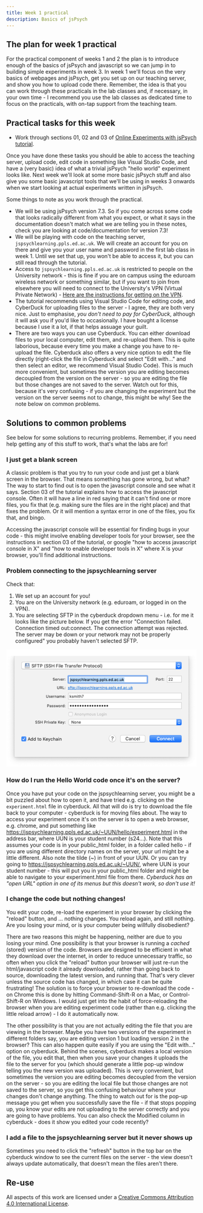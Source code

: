 ```yaml
---
title: Week 1 practical
description: Basics of jsPsych
---
```


## The plan for week 1 practical

For the practical component of weeks 1 and 2 the plan is to introduce enough of the basics of jsPsych and javascript so we can jump in to building simple experiments in week 3. In week 1 we'll focus on the very basics of webpages and jsPsych, get you set up on our teaching server, and show you how to upload code there. Remember, the idea is that you can work through these practicals in the lab classes and, if necessary, in your own time - I recommend you use the lab classes as dedicated time to focus on the practicals, with on-tap support from the teaching team. 


## Practical tasks for this week

- Work through sections 01, 02 and 03 of [Online Experiments with jsPsych tutorial](https://softdev.ppls.ed.ac.uk/online_experiments/index.html).

Once you have done these tasks you should be able to access the teaching server, upload code, edit code in something like Visual Studio Code, and have a (very basic) idea of what a trivial jsPsych "hello world" experiment looks like. Next week we'll look at some more basic jsPsych stuff and also give you some basic javascript tools that we'll be using in weeks 3 onwards when we start looking at actual experiments written in jsPsych.

Some things to note as you work through the practical.

- We will be using jsPsych version 7.3. So if you come across some code that looks radically different from what you expect, or what it says in the documentation doesn't match what we are telling you in these notes, check you are looking at code/documentation for version 7.3!
- We will be playing with code on the teaching server, `jspsychlearning.ppls.ed.ac.uk`. We will create an account for you on there and give you your user name and password in the first lab class in week 1. Until we set that up, you won't be able to access it, but you can still read through the tutorial.
- Access to `jspsychlearning.ppls.ed.ac.uk` is restricted to people on the University network - this is fine if you are on campus using the eduroam wireless network or something similar, but if you want to join from elsewhere you will need to connect to the University's VPN (Virtual Private Network) - [Here are the instructions for getting on the VPN](https://www.ed.ac.uk/information-services/computing/desktop-personal/vpn/vpn-service-introduction).  
- The tutorial recommends using Visual Studio Code for editing code, and CyberDuck for uploading files to the server - I agree, they are both very nice. Just to emphasise, *you don't need to pay for CyberDuck*, although it will ask you if you'd like to occasionally. I have bought a license because I use it a lot, if that helps assuage your guilt.
- There are two ways you can use Cyberduck. You can either download files to your local computer, edit them, and re-upload them. This is quite laborious, because every time you make a change you have to re-upload the file. Cyberduck also offers a very nice option to edit the file directly (right-click the file in Cyberduck and select "Edit with..." and then select an editor, we recommend Visual Studio Code). This is much more convenient, but sometimes the version you are editing becomes decoupled from the version on the server - so you are editing the file but those changes are not saved to the server. Watch out for this, because it's very confusing - if you are changing the experiment but the version on the server seems not to change, this might be why! See the note below on common problems.

## Solutions to common problems

See below for some solutions to recurring problems. Remember, if you need help getting any of this stuff to work, that's what the labs are for!

### I just get a blank screen

A classic problem is that you try to run your code and just get a blank screen in the browser. That means something has gone wrong, but what? The way to start to find out is to open the javascript console and see what it says. Section 03 of the tutorial explains how to access the javascript console. Often it will have a line in red saying that it can't find one or more files, you fix that (e.g. making sure the files are in the right place) and that fixes the problem. Or it will mention a syntax error in one of the files, you fix that, and bingo.

Accessing the javascript console will be essential for finding bugs in your code - this might involve enabling developer tools for your browser, see the instructions in section 03 of the tutorial, or google "how to access javascript console in X" and "how to enable developer tools in X" where X is your browser, you'll find additional instructions.

### Problem connecting to the jspsychlearning server

Check that:
1. We set up an account for you!
2. You are on the University network (e.g. eduroam, or logged in on the VPN).
3. You are selecting SFTP in the cyberduck dropdown menu - i.e. for me it looks like the picture below. If you get the error "Connection failed. Connection timed out:connect. The connection attempt was rejected. The server may be down or your network may not be properly configured" you probably haven't selected SFTP.

![cuberduck window](images/cyberduck.png)

### How do I run the Hello World code once it's on the server?

Once you have put your code on the jspsychlearning server, you might be a bit puzzled about how to open it, and have tried e.g. clicking on the `experiment.html` file in cyberduck. All that will do is try to download the file back to your computer - cyberduck is for moving files about. The way to access your experiment once it's on the server is to open a web browser, e.g. chrome, and put something like https://jspsychlearning.ppls.ed.ac.uk/~UUN/hello/experiment.html in the address bar, where UUN is your student number (s24...). Note that this assumes your code is in your public_html folder, in a folder called hello - if you are using different directory names on the server, your url might be a little different. Also note the tilde (~) in front of your UUN. Or you can try going to https://jspsychlearning.ppls.ed.ac.uk/~UUN/, where UUN is your student number - this will put you in your public_html folder and might be able to navigate to your experiment.html file from there. *Cyberduck has an "open URL" option in one of its menus but this doesn't work, so don't use it!*

### I change the code but nothing changes!

You edit your code, re-load the experiment in your browser by clicking the "reload" button, and ... nothing changes. You reload again, and still nothing. Are you losing your mind, or is your computer being willfully disobedient?

There are two reasons this might be happening, neither are due to you losing your mind. One possibility is that your browser is running a *cached* (stored) version of the code. Browsers are designed to be efficient in what they download over the internet, in order to reduce unnecessary traffic, so often when you click the "reload" button your browser will just re-run the html/javascript code it already downloaded, rather than going back to source, downloading the latest version, and running that. That's very clever unless the source code has changed, in which case it can be quite frustrating! The solution is to force your browser to re-download the code - on Chrome this is done by hitting Command-Shift-R on a Mac, or Control-Shift-R on Windows. I would just get into the habit of force-reloading the browser when you are editing experiment code (rather than e.g. clicking the little reload arrow) - I do it automatically now.

The other possibility is that you are not actually editing the file that you are viewing in the browser. Maybe you have two versions of the experiment in different folders say, you are editing version 1 but loading version 2 in the browser? This can also happen quite easily if you are using the "Edit with..." option on cyberduck. Behind the scenes, cyberduck makes a local version of the file, you edit that, then when you save your changes it uploads the file to the server for you (which should generate a little pop-up window telling you the new version was uploaded). This is very convenient, but sometimes the version you are editing becomes decoupled from the version on the server - so you are editing the local file but those changes are not saved to the server, so you get this confusing behaviour where your changes don't change anything. The thing to watch out for is the pop-up message you get when you successfully save the file - if that stops popping up, you know your edits are not uploading to the server correctly and you are going to have problems. You can also check the Modified column in cyberduck - does it show you edited your code recently?

### I add a file to the jspsychlearning server but it never shows up

Sometimes you need to click the "refresh" button in the top bar on the cyberduck window to see the current files on the server - the view doesn't always update automatically, that doesn't mean the files aren't there.

## Re-use

All aspects of this work are licensed under a [Creative Commons Attribution 4.0 International License](http://creativecommons.org/licenses/by/4.0/).
